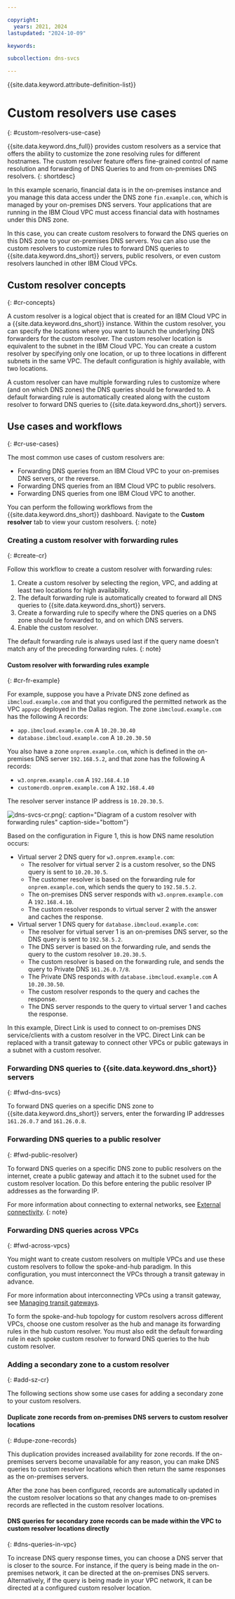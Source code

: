 ```yaml
---

copyright:
  years: 2021, 2024
lastupdated: "2024-10-09"

keywords:

subcollection: dns-svcs

---
```


{{site.data.keyword.attribute-definition-list}}

# Custom resolvers use cases
{: #custom-resolvers-use-case}

{{site.data.keyword.dns_full}} provides custom resolvers as a service that offers the ability to customize the zone resolving rules for different hostnames. The custom resolver feature offers fine-grained control of name resolution and forwarding of DNS Queries to and from on-premises DNS resolvers.
{: shortdesc}

In this example scenario, financial data is in the on-premises instance and you manage this data access under the DNS zone `fin.example.com`, which is managed by your on-premises DNS servers. Your applications that are running in the IBM Cloud VPC must access financial data with hostnames under this DNS zone.

In this case, you can create custom resolvers to forward the DNS queries on this DNS zone to your on-premises DNS servers. You can also use the custom resolvers to customize rules to forward DNS queries to {{site.data.keyword.dns_short}} servers, public resolvers, or even custom resolvers launched in other IBM Cloud VPCs.

## Custom resolver concepts
{: #cr-concepts}

A custom resolver is a logical object that is created for an IBM Cloud VPC in a {{site.data.keyword.dns_short}} instance. Within the custom resolver, you can specify the locations where you want to launch the underlying DNS forwarders for the custom resolver. The custom resolver location is equivalent to the subnet in the IBM Cloud VPC. You can create a custom resolver by specifying only one location, or up to three locations in different subnets in the same VPC. The default configuration is highly available, with two locations.

A custom resolver can have multiple forwarding rules to customize where (and on which DNS zones) the DNS queries should be forwarded to. A default forwarding rule is automatically created along with the custom resolver to forward DNS queries to {{site.data.keyword.dns_short}} servers.

## Use cases and workflows
{: #cr-use-cases}

The most common use cases of custom resolvers are:

- Forwarding DNS queries from an IBM Cloud VPC to your on-premises DNS servers, or the reverse.
- Forwarding DNS queries from an IBM Cloud VPC to public resolvers.
- Forwarding DNS queries from one IBM Cloud VPC to another.

You can perform the following workflows from the {{site.data.keyword.dns_short}} dashboard. Navigate to the **Custom resolver** tab to view your custom resolvers.
{: note}

### Creating a custom resolver with forwarding rules
{: #create-cr}

Follow this workflow to create a custom resolver with forwarding rules:

1. Create a custom resolver by selecting the region, VPC, and adding at least two locations for high availability.
1. The default forwarding rule is automatically created to forward all DNS queries to {{site.data.keyword.dns_short}} servers.
1. Create a forwarding rule to specify where the DNS queries on a DNS zone should be forwarded to, and on which DNS servers.
1. Enable the custom resolver.

The default forwarding rule is always used last if the query name doesn't match any of the preceding forwarding rules.
{: note}

#### Custom resolver with forwarding rules example
{: #cr-fr-example}

For example, suppose you have a Private DNS zone defined as `ibmcloud.example.com` and that you configured the permitted network as the VPC `appvpc` deployed in the Dallas region. The zone `ibmcloud.example.com` has the following A records:

* `app.ibmcloud.example.com` A `10.20.30.40`
* `database.ibmcloud.example.com` A `10.20.30.50`

You also have a zone `onprem.example.com`, which is defined in the on-premises DNS server `192.168.5.2`, and that zone has the following A records:

* `w3.onprem.example.com` A `192.168.4.10`
* `customerdb.onprem.example.com` A `192.168.4.40`

The resolver server instance IP address is `10.20.30.5`.

![dns-svcs-cr.png](images/dns-svcs-cr.png "Diagram of a custom resolver with forwarding rules"){: caption="Diagram of a custom resolver with forwarding rules" caption-side="bottom"}

Based on the configuration in Figure 1, this is how DNS name resolution occurs:

* Virtual server 2 DNS query for `w3.onprem.example.com`:
    * The resolver for virtual server 2 is a custom resolver, so the DNS query is sent to `10.20.30.5`.
    * The customer resolver is based on the forwarding rule for `onprem.example.com`, which sends the query to `192.58.5.2`.
    * The on-premises DNS server responds with `w3.onprem.example.com` A `192.168.4.10`.
    * The custom resolver responds to virtual server 2 with the answer and caches the response.
* Virtual server 1 DNS query for `database.ibmcloud.example.com`:
    * The resolver for virtual server 1 is an on-premises DNS server, so the DNS query is sent to `192.58.5.2`.
    * The DNS server is based on the forwarding rule, and sends the query to the custom resolver `10.20.30.5`.
    * The custom resolver is based on the forwarding rule, and sends the query to Private DNS `161.26.0.7/8`.
    * The Private DNS responds with `database.ibmcloud.example.com` A `10.20.30.50`.
    * The custom resolver responds to the query and caches the response.
    * The DNS server responds to the query to virtual server 1 and caches the response.

In this example, Direct Link is used to connect to on-premises DNS service/clients with a custom resolver in the VPC. Direct Link can be replaced with a transit gateway to connect other VPCs or public gateways in a subnet with a custom resolver.

### Forwarding DNS queries to {{site.data.keyword.dns_short}} servers
{: #fwd-dns-svcs}

To forward DNS queries on a specific DNS zone to {{site.data.keyword.dns_short}} servers, enter the forwarding IP addresses `161.26.0.7` and `161.26.0.8`.

### Forwarding DNS queries to a public resolver
{: #fwd-public-resolver}

To forward DNS queries on a specific DNS zone to public resolvers on the internet, create a public gateway and attach it to the subnet used for the custom resolver location. Do this before entering the public resolver IP addresses as the forwarding IP.

For more information about connecting to external networks, see [External connectivity](/docs/vpc?topic=vpc-about-networking-for-vpc#external-connectivity).
{: note}

### Forwarding DNS queries across VPCs
{: #fwd-across-vpcs}

You might want to create custom resolvers on multiple VPCs and use these custom resolvers to follow the spoke-and-hub paradigm. In this configuration, you must interconnect the VPCs through a transit gateway in advance.

For more information about interconnecting VPCs using a transit gateway, see [Managing transit gateways](/docs/transit-gateway?topic=transit-gateway-adding-connections).

To form the spoke-and-hub topology for custom resolvers across different VPCs, choose one custom resolver as the hub and manage its forwarding rules in the hub custom resolver. You must also edit the default forwarding rule in each spoke custom resolver to forward DNS queries to the hub custom resolver.

### Adding a secondary zone to a custom resolver
{: #add-sz-cr}

The following sections show some use cases for adding a secondary zone to your custom resolvers.

#### Duplicate zone records from on-premises DNS servers to custom resolver locations
{: #dupe-zone-records}

This duplication provides increased availability for zone records. If the on-premises servers become unavailable for any reason, you can make DNS queries to custom resolver locations which then return the same responses as the on-premises servers.

After the zone has been configured, records are automatically updated in the custom resolver locations so that any changes made to on-premises records are reflected in the custom resolver locations.

#### DNS queries for secondary zone records can be made within the VPC to custom resolver locations directly
{: #dns-queries-in-vpc}

To increase DNS query response times, you can choose a DNS server that is closer to the source. For instance, if the query is being made in the on-premises network, it can be directed at the on-premises DNS servers. Alternatively, if the query is being made in your VPC network, it can be directed at a configured custom resolver location.
